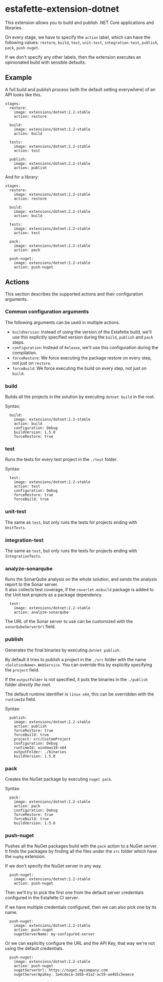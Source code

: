 # estafette-extension-dotnet

This extension allows you to build and publish .NET Core applications and libraries.

On every stage, we have to specify the `action` label, which can have the following values: `restore`, `build`, `test`, `unit-test`, `integration-test`, `publish`, `pack`, `push-nuget`.

If we don't specify any other labels, then the extension executes an opinionated build with sensible defaults.

## Example

A full build and publish process (with the default setting everywhere) of an API looks like this.

```
stages:
  restore:
    image: extensions/dotnet:2.2-stable
    action: restore

  build:
    image: extensions/dotnet:2.2-stable
    action: build

  tests:
    image: extensions/dotnet:2.2-stable
    action: test

  publish:
    image: extensions/dotnet:2.2-stable
    action: publish
```

And for a library:

```
stages:
  restore:
    image: extensions/dotnet:2.2-stable
    action: restore

  build:
    image: extensions/dotnet:2.2-stable
    action: build

  tests:
    image: extensions/dotnet:2.2-stable
    action: test

  pack:
    image: extensions/dotnet:2.2-stable
    action: pack

  push-nuget:
    image: extensions/dotnet:2.2-stable
    action: push-nuget
```

## Actions

This section describes the supported actions and their configuration arguments.

### Common configuration arguments

The following  arguments can be used in multiple actions.

 - `buildVersion`: Instead of using the version of the Estafette build, we'll use this explicitly specified version during the `build`, `publish` and `pack` steps.
 - `configuration`: Instead of `Release`, we'll use this configuration during the compilation.
 - `forceRestore`: We force executing the package restore on every step, not just on `restore`.
 - `forceBuild`: We force executing the build on every step, not just on `build`.

### build

Builds all the projects in the solution by executing `dotnet build` in the root.

Syntax:

```
  build:
    image: extensions/dotnet:2.2-stable
    action: build
    configuration: Debug
    buildVersion: 1.5.0
    forceRestore: true
```

### test

Runs the tests for every test project in the `./test` folder.

Syntax:

```
  test:
    image: extensions/dotnet:2.2-stable
    action: test
    configuration: Debug
    forceRestore: true
    forceBuild: true
```

### unit-test

The same as `test`, but only runs the tests for projects ending with `UnitTests`.

### integration-test

The same as `test`, but only runs the tests for projects ending with `IntegrationTests`.

### analyze-sonarqube

Runs the SonarQube analysis on the whole solution, and sends the analysis report to the Sonar server.  
It also collects test coverage, if the `coverlet.msbuild` package is added to the Unit test projects as a package dependency.

```
  test:
    image: extensions/dotnet:2.2-stable
    action: analyze-sonarqube
```

The URL of the Sonar server to use can be customized with the `sonarQubeServerUrl` field.

### publish

Generates the final binaries by executing `dotnet publish`.

By default it tries to publish a project in the `./src` folder with the name `<SolutionName>.WebService`. You can override this by explicitly specifying the `project` field.

If the `outputFolder` is not specified, it puts the binaries in the `./publish` folder *directly the root*.

The default runtime identifier is `linux-x64`, this can be overridden with the `runtimeId` field.

Syntax:

```
  publish:
    image: extensions/dotnet:2.2-stable
    action: publish
    forceRestore: true
    forceBuild: true
    project: src/CustomProject
    configuration: Debug
    runtimeId: windows10-x64
    outputFolder: ./binaries
    buildVersion: 1.5.0
```

### pack

Creates the NuGet package by executing `nuget pack`.

Syntax:

```
  pack:
    image: extensions/dotnet:2.2-stable
    action: pack
    configuration: Debug
    forceRestore: true
    forceBuild: true
    buildVersion: 1.5.0
```

### push-nuget

Pushes all the NuGet packages build with the `pack` action to a NuGet server.  
It finds the packages by finding all the files under the `src` folder which have the `nupkg` extension.

If we don't specify the NuGet server in any way.

```
  push-nuget:
    image: extensions/dotnet:2.2-stable
    action: push-nuget
```

Then we'll try to pick the first one from the default server credentials configured in the Estafette CI server.

If we have multiple credentials configured, then we can also pick one by its name.

```
  push-nuget:
    image: extensions/dotnet:2.2-stable
    action: push-nuget
    nugetServerName: my-configured-server
```

Or we can explicitly configure the URL and the API Key, that way we're not using the default credentials.

```
  push-nuget:
    image: extensions/dotnet:2.2-stable
    action: push-nuget
    nugetServerUrl: https://nuget.mycompany.com
    nugetServerApiKey: 3a4cdeca-3d5b-41a2-ac59-ae4b5c5eaece
```
